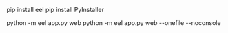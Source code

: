 
pip install eel
pip install PyInstaller

python -m eel app.py web
python -m eel app.py web --onefile --noconsole